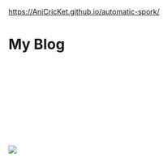 https://AniCricKet.github.io/automatic-spork/

# My Blog

<svg>
    <image class="logo" src="facebook.svg"/>
</svg>

![](https://komarev.com/ghpvc/?username=AniCricKet&color=ff69b4&label=Adoring+Fans&style=plastic)

